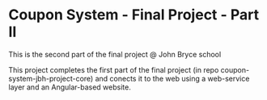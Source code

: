 # Coupon System - Final Project - Part II
This is the second part of the final project @ John Bryce school

This project completes the first part of the final project (in repo coupon-system-jbh-project-core) and conects
it to the web using a web-service layer and an Angular-based website.
